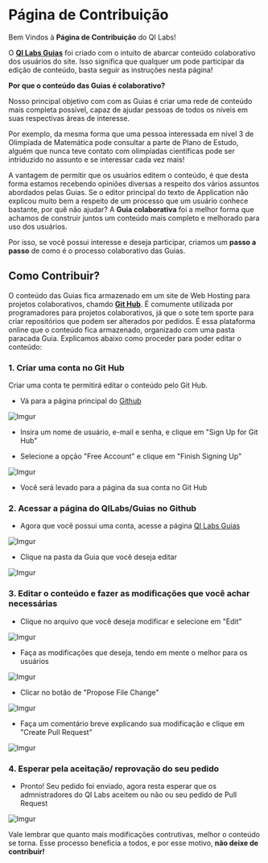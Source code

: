 Página de Contribuição
======================

Bem Vindos à **Página de Contribuição** do QI Labs!

O [**QI Labs Guias**](http://www.qilabs.org/guias) foi criado com o intuito de abarcar conteúdo colaborativo dos usuários do site. Isso significa que qualquer um pode participar da edição de conteúdo, basta seguir as instruções nesta página!

**Por que o conteúdo das Guias é colaborativo?**

Nosso principal objetivo com com as Guias é criar uma rede de conteúdo mais completa possível, capaz de ajudar pessoas de todos os níveis em suas respectivas áreas de interesse. 

Por exemplo, da mesma forma que uma pessoa interessada em nível 3 de Olimpíada de Matemática pode consultar a parte de Plano de Estudo, alguém que nunca teve contato com olimpíadas científicas pode ser intriduzido no assunto e se interessar cada vez mais!

A vantagem de permitir que os usuários editem o conteúdo, é que desta forma estamos recebendo opiniões diversas a respeito dos vários assuntos abordados pelas Guias. Se o editor principal do texto de Application não explicou muito bem a respeito de um processo que um usuário conhece bastante, por quê não ajudar? A **Guia colaborativa** foi a melhor forma que achamos de construir juntos um conteúdo mais completo e melhorado para uso dos usuários.

Por isso, se você possui interesse e deseja participar, criamos um **passo a passo** de como é o processo colaborativo das Guias.

## Como Contribuir?

O conteúdo das Guias fica armazenado em um site de Web Hosting para projetos colaborativos, chamdo [**Git Hub**](github.com). É comumente utilizada por programadores para projetos colaborativos, já que o sote tem sporte para criar repositórios que podem ser alterados por pedidos. É essa plataforma online que o conteúdo fica armazenado, organizado com uma pasta paracada Guia. Explicamos abaixo como proceder para poder editar o conteúdo:

### 1. Criar uma conta no Git Hub

Criar uma conta te permitirá editar o conteúdo pelo Git Hub.

- Vá para a página principal do [Github](https://github.com/)

![Imgur](http://i.imgur.com/5jCZXh9.png?1)

- Insira um nome de usuário, e-mail e senha, e clique em "Sign Up for Git Hub"

- Selecione a opção "Free Account" e clique em "Finish Signing Up"

![Imgur](http://i.imgur.com/iU8wChI.png)

- Você será levado para a página da sua conta no Git Hub

### 2. Acessar a página do QILabs/Guias no Github

- Agora que você possui uma conta, acesse a página [QI Labs Guias](https://github.com/QI-Labs/guias)  

![Imgur](http://i.imgur.com/h1Vu1zr.png)

- Clique na pasta da Guia que você deseja editar

![Imgur](http://i.imgur.com/FqZhEZs.png)

### 3. Editar o conteúdo e fazer as modificações que você achar necessárias

- Clique no arquivo que você deseja modificar e selecione em "Edit"

![Imgur](http://i.imgur.com/VlAKq8V.png)

- Faça as modificações que deseja, tendo em mente o melhor para os usuários

![Imgur](http://i.imgur.com/YdLFV7d.png)

- Clicar no botão de "Propose File Change"

![Imgur](http://i.imgur.com/1NdBe5B.png)

- Faça um comentário breve explicando sua modificação e clique em "Create Pull Request"

![Imgur](http://i.imgur.com/jTRkkk5.png)

### 4. Esperar pela aceitação/ reprovação do seu pedido

- Pronto! Seu pedido foi enviado, agora resta esperar que os admnistradores do QI Labs aceitem ou não ou seu pedido de Pull Request

![Imgur](http://i.imgur.com/w1T1Io7.png)

Vale lembrar que quanto mais modificações contrutivas, melhor o conteúdo se torna. Esse processo beneficia a todos, e por esse motivo, **não deixe de contribuir!**